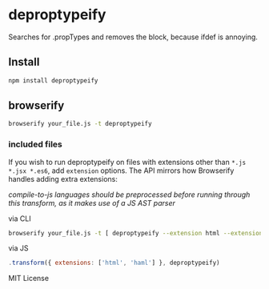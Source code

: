# deproptypeify

Searches for <componentName>.propTypes and removes the block, because ifdef is annoying.

## Install

```bash
npm install deproptypeify
```

## browserify

```bash
browserify your_file.js -t deproptypeify
```

### included files

If you wish to run deproptypeify on files with extensions other than `*.js *.jsx *.es6`, add `extension` options. The API mirrors how Browserify handles adding extra extensions:

_compile-to-js languages should be preprocessed before running through this transform, as it makes use of a JS AST parser_

via CLI
```bash
browserify your_file.js -t [ deproptypeify --extension html --extension haml ]
```

via JS
```js
.transform({ extensions: ['html', 'haml'] }, deproptypeify)
```

MIT License
